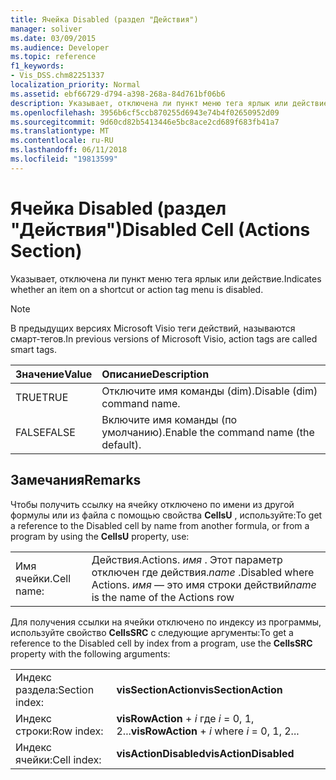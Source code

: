 ```yaml
---
title: Ячейка Disabled (раздел "Действия")
manager: soliver
ms.date: 03/09/2015
ms.audience: Developer
ms.topic: reference
f1_keywords:
- Vis_DSS.chm82251337
localization_priority: Normal
ms.assetid: ebf66729-d794-a398-268a-84d761bf06b6
description: Указывает, отключена ли пункт меню тега ярлык или действие.
ms.openlocfilehash: 3956b6cf5ccb870255d6943e74b4f02650952d09
ms.sourcegitcommit: 9d60cd82b5413446e5bc8ace2cd689f683fb41a7
ms.translationtype: MT
ms.contentlocale: ru-RU
ms.lasthandoff: 06/11/2018
ms.locfileid: "19813599"
---
```

# <a name="disabled-cell-actions-section"></a><span data-ttu-id="45fa2-103">Ячейка Disabled (раздел "Действия")</span><span class="sxs-lookup"><span data-stu-id="45fa2-103">Disabled Cell (Actions Section)</span></span>

<span data-ttu-id="45fa2-104">Указывает, отключена ли пункт меню тега ярлык или действие.</span><span class="sxs-lookup"><span data-stu-id="45fa2-104">Indicates whether an item on a shortcut or action tag menu is disabled.</span></span>
  
> [!NOTE]
> <span data-ttu-id="45fa2-105">В предыдущих версиях Microsoft Visio теги действий, называются смарт-тегов.</span><span class="sxs-lookup"><span data-stu-id="45fa2-105">In previous versions of Microsoft Visio, action tags are called smart tags.</span></span> 
  
|<span data-ttu-id="45fa2-106">**Значение**</span><span class="sxs-lookup"><span data-stu-id="45fa2-106">**Value**</span></span>|<span data-ttu-id="45fa2-107">**Описание**</span><span class="sxs-lookup"><span data-stu-id="45fa2-107">**Description**</span></span>|
|:-----|:-----|
|<span data-ttu-id="45fa2-108">TRUE</span><span class="sxs-lookup"><span data-stu-id="45fa2-108">TRUE</span></span>  <br/> |<span data-ttu-id="45fa2-109">Отключите имя команды (dim).</span><span class="sxs-lookup"><span data-stu-id="45fa2-109">Disable (dim) command name.</span></span>  <br/> |
|<span data-ttu-id="45fa2-110">FALSE</span><span class="sxs-lookup"><span data-stu-id="45fa2-110">FALSE</span></span>  <br/> |<span data-ttu-id="45fa2-111">Включите имя команды (по умолчанию).</span><span class="sxs-lookup"><span data-stu-id="45fa2-111">Enable the command name (the default).</span></span>  <br/> |
   
## <a name="remarks"></a><span data-ttu-id="45fa2-112">Замечания</span><span class="sxs-lookup"><span data-stu-id="45fa2-112">Remarks</span></span>

<span data-ttu-id="45fa2-113">Чтобы получить ссылку на ячейку отключено по имени из другой формулы или из файла с помощью свойства **CellsU** , используйте:</span><span class="sxs-lookup"><span data-stu-id="45fa2-113">To get a reference to the Disabled cell by name from another formula, or from a program by using the **CellsU** property, use:</span></span> 
  
|||
|:-----|:-----|
|<span data-ttu-id="45fa2-114">Имя ячейки.</span><span class="sxs-lookup"><span data-stu-id="45fa2-114">Cell name:</span></span>  <br/> |<span data-ttu-id="45fa2-115">Действия.</span><span class="sxs-lookup"><span data-stu-id="45fa2-115">Actions.</span></span> <span data-ttu-id="45fa2-116">*имя* . Этот параметр отключен где действия.</span><span class="sxs-lookup"><span data-stu-id="45fa2-116">*name*  .Disabled           where Actions.</span></span> <span data-ttu-id="45fa2-117">*имя* — это имя строки действий</span><span class="sxs-lookup"><span data-stu-id="45fa2-117">*name*  is the name of the Actions row</span></span>  <br/> |
   
<span data-ttu-id="45fa2-118">Для получения ссылки на ячейки отключено по индексу из программы, используйте свойство **CellsSRC** с следующие аргументы:</span><span class="sxs-lookup"><span data-stu-id="45fa2-118">To get a reference to the Disabled cell by index from a program, use the **CellsSRC** property with the following arguments:</span></span> 
  
|||
|:-----|:-----|
|<span data-ttu-id="45fa2-119">Индекс раздела:</span><span class="sxs-lookup"><span data-stu-id="45fa2-119">Section index:</span></span>  <br/> |<span data-ttu-id="45fa2-120">**visSectionAction**</span><span class="sxs-lookup"><span data-stu-id="45fa2-120">**visSectionAction**</span></span> <br/> |
|<span data-ttu-id="45fa2-121">Индекс строки:</span><span class="sxs-lookup"><span data-stu-id="45fa2-121">Row index:</span></span>  <br/> |<span data-ttu-id="45fa2-122">**visRowAction** +  *i* где *i* = 0, 1, 2...</span><span class="sxs-lookup"><span data-stu-id="45fa2-122">**visRowAction** +  *i*           where  *i*  = 0, 1, 2...</span></span>  <br/> |
|<span data-ttu-id="45fa2-123">Индекс ячейки:</span><span class="sxs-lookup"><span data-stu-id="45fa2-123">Cell index:</span></span>  <br/> |<span data-ttu-id="45fa2-124">**visActionDisabled**</span><span class="sxs-lookup"><span data-stu-id="45fa2-124">**visActionDisabled**</span></span> <br/> |
   

